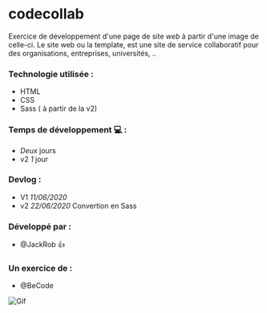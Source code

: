 # codecollab

Exercice de développement d'une page de site *web* à partir d'une image de celle-ci. 
Le site web ou la template, est une site de service collaboratif pour des organisations, entreprises, universités, ..

### Technologie utilisée : 
   - HTML 
   - CSS
   - Sass ( à partir de la v2)
### Temps de développement :computer: : 
   - *Deux* jours
   - v2 *1* jour

### Devlog :
   - V1 *11/06/2020*
   - v2 *22/06/2020* Convertion en Sass
### Développé par : 
   - @JackRob :+1:
  
### Un exercice de : 
  - @BeCode

![Gif](https://media.giphy.com/media/iIqmM5tTjmpOB9mpbn/giphy.gif)
